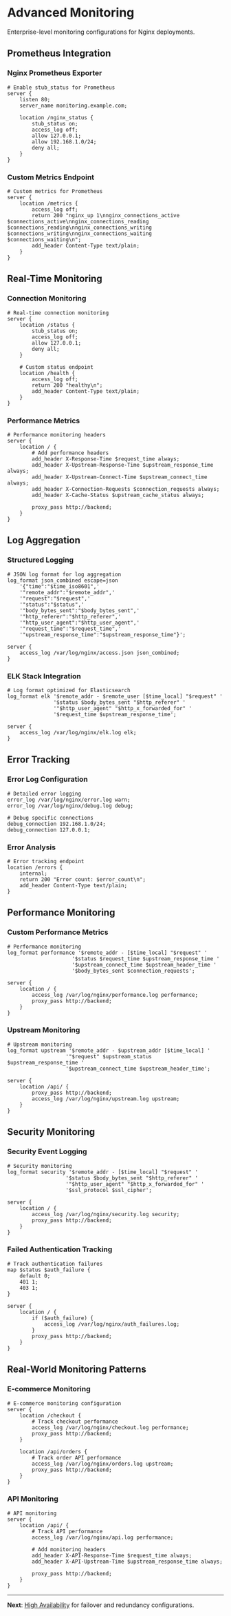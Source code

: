 # Advanced Monitoring

Enterprise-level monitoring configurations for Nginx deployments.

## Prometheus Integration

### Nginx Prometheus Exporter
```nginx
# Enable stub_status for Prometheus
server {
    listen 80;
    server_name monitoring.example.com;
    
    location /nginx_status {
        stub_status on;
        access_log off;
        allow 127.0.0.1;
        allow 192.168.1.0/24;
        deny all;
    }
}
```

### Custom Metrics Endpoint
```nginx
# Custom metrics for Prometheus
server {
    location /metrics {
        access_log off;
        return 200 "nginx_up 1\nnginx_connections_active $connections_active\nnginx_connections_reading $connections_reading\nnginx_connections_writing $connections_writing\nnginx_connections_waiting $connections_waiting\n";
        add_header Content-Type text/plain;
    }
}
```

## Real-Time Monitoring

### Connection Monitoring
```nginx
# Real-time connection monitoring
server {
    location /status {
        stub_status on;
        access_log off;
        allow 127.0.0.1;
        deny all;
    }
    
    # Custom status endpoint
    location /health {
        access_log off;
        return 200 "healthy\n";
        add_header Content-Type text/plain;
    }
}
```

### Performance Metrics
```nginx
# Performance monitoring headers
server {
    location / {
        # Add performance headers
        add_header X-Response-Time $request_time always;
        add_header X-Upstream-Response-Time $upstream_response_time always;
        add_header X-Upstream-Connect-Time $upstream_connect_time always;
        add_header X-Connection-Requests $connection_requests always;
        add_header X-Cache-Status $upstream_cache_status always;
        
        proxy_pass http://backend;
    }
}
```

## Log Aggregation

### Structured Logging
```nginx
# JSON log format for log aggregation
log_format json_combined escape=json
    '{"time":"$time_iso8601",'
    '"remote_addr":"$remote_addr",'
    '"request":"$request",'
    '"status":"$status",'
    '"body_bytes_sent":"$body_bytes_sent",'
    '"http_referer":"$http_referer",'
    '"http_user_agent":"$http_user_agent",'
    '"request_time":"$request_time",'
    '"upstream_response_time":"$upstream_response_time"}';

server {
    access_log /var/log/nginx/access.json json_combined;
}
```

### ELK Stack Integration
```nginx
# Log format optimized for Elasticsearch
log_format elk '$remote_addr - $remote_user [$time_local] "$request" '
               '$status $body_bytes_sent "$http_referer" '
               '"$http_user_agent" "$http_x_forwarded_for" '
               '$request_time $upstream_response_time';

server {
    access_log /var/log/nginx/elk.log elk;
}
```

## Error Tracking

### Error Log Configuration
```nginx
# Detailed error logging
error_log /var/log/nginx/error.log warn;
error_log /var/log/nginx/debug.log debug;

# Debug specific connections
debug_connection 192.168.1.0/24;
debug_connection 127.0.0.1;
```

### Error Analysis
```nginx
# Error tracking endpoint
location /errors {
    internal;
    return 200 "Error count: $error_count\n";
    add_header Content-Type text/plain;
}
```

## Performance Monitoring

### Custom Performance Metrics
```nginx
# Performance monitoring
log_format performance '$remote_addr - [$time_local] "$request" '
                     '$status $request_time $upstream_response_time '
                     '$upstream_connect_time $upstream_header_time '
                     '$body_bytes_sent $connection_requests';

server {
    location / {
        access_log /var/log/nginx/performance.log performance;
        proxy_pass http://backend;
    }
}
```

### Upstream Monitoring
```nginx
# Upstream monitoring
log_format upstream '$remote_addr - $upstream_addr [$time_local] '
                   '"$request" $upstream_status $upstream_response_time '
                   '$upstream_connect_time $upstream_header_time';

server {
    location /api/ {
        proxy_pass http://backend;
        access_log /var/log/nginx/upstream.log upstream;
    }
}
```

## Security Monitoring

### Security Event Logging
```nginx
# Security monitoring
log_format security '$remote_addr - [$time_local] "$request" '
                   '$status $body_bytes_sent "$http_referer" '
                   '"$http_user_agent" "$http_x_forwarded_for" '
                   '$ssl_protocol $ssl_cipher';

server {
    location / {
        access_log /var/log/nginx/security.log security;
        proxy_pass http://backend;
    }
}
```

### Failed Authentication Tracking
```nginx
# Track authentication failures
map $status $auth_failure {
    default 0;
    401 1;
    403 1;
}

server {
    location / {
        if ($auth_failure) {
            access_log /var/log/nginx/auth_failures.log;
        }
        proxy_pass http://backend;
    }
}
```

## Real-World Monitoring Patterns

### E-commerce Monitoring
```nginx
# E-commerce monitoring configuration
server {
    location /checkout {
        # Track checkout performance
        access_log /var/log/nginx/checkout.log performance;
        proxy_pass http://backend;
    }
    
    location /api/orders {
        # Track order API performance
        access_log /var/log/nginx/orders.log upstream;
        proxy_pass http://backend;
    }
}
```

### API Monitoring
```nginx
# API monitoring
server {
    location /api/ {
        # Track API performance
        access_log /var/log/nginx/api.log performance;
        
        # Add monitoring headers
        add_header X-API-Response-Time $request_time always;
        add_header X-API-Upstream-Time $upstream_response_time always;
        
        proxy_pass http://backend;
    }
}
```

---

**Next**: [High Availability](HIGH-AVAILABILITY.md) for failover and redundancy configurations.

